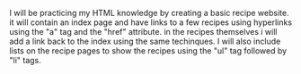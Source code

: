I will be practicing my HTML knowledge by creating a basic recipe website.
it will contain an index page and have links to a few recipes using hyperlinks using the "a" tag and the "href" attribute.
in the recipes themselves i will add a link back to the index using the same techinques. I will also include lists on the recipe pages to show the recipes using the "ul" tag followed by "li" tags.